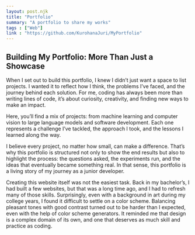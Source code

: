 ```yaml
---
layout: post.njk
title: "Portfolio"
summary: "A portfolio to share my works"
tags : ["Web"]
link : "https://github.com/KurohanaJuri/MyPortfolio"
---
```


## Building My Portfolio: More Than Just a Showcase

When I set out to build this portfolio, I knew I didn’t just want a space to list projects. I wanted it to reflect how I think, the problems I’ve faced, and the journey behind each solution. For me, coding has always been more than writing lines of code, it’s about curiosity, creativity, and finding new ways to make an impact.

Here, you’ll find a mix of projects: from machine learning and computer vision to large language models and software development. Each one represents a challenge I’ve tackled, the approach I took, and the lessons I learned along the way.

I believe every project, no matter how small, can make a difference. That’s why this portfolio is structured not only to show the end results but also to highlight the process: the questions asked, the experiments run, and the ideas that eventually became something real. In that sense, this portfolio is a living story of my journey as a junior developer.

Creating this website itself was not the easiest task. Back in my bachelor’s, I had built a few websites, but that was a long time ago, and I had to refresh many of those skills. Surprisingly, even with a background in art during my college years, I found it difficult to settle on a color scheme. Balancing pleasant tones with good contrast turned out to be harder than I expected, even with the help of color scheme generators. It reminded me that design is a complex domain of its own, and one that deserves as much skill and practice as coding.